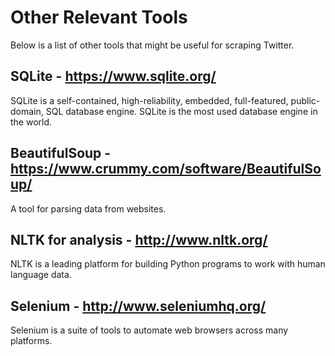 # Other Relevant Tools
Below is a list of other tools that might be useful for scraping Twitter.

## SQLite - https://www.sqlite.org/
SQLite is a self-contained, high-reliability, embedded, full-featured, public-domain, SQL database engine. SQLite is the most used database engine in the world.

## BeautifulSoup - https://www.crummy.com/software/BeautifulSoup/ 
A tool for parsing data from websites.

## NLTK for analysis - http://www.nltk.org/ 
NLTK is a leading platform for building Python programs to work with human language data.

## Selenium - http://www.seleniumhq.org/ 
Selenium is a suite of tools to automate web browsers across many platforms.
